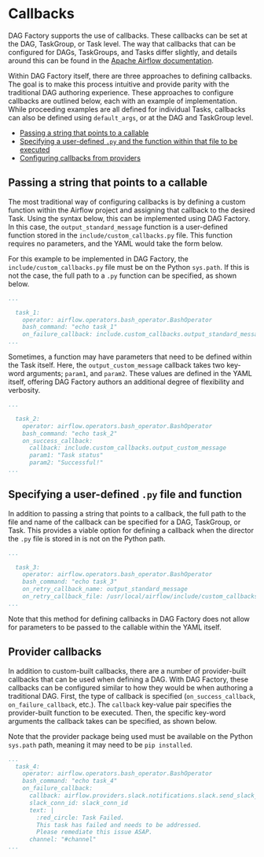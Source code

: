 # Callbacks
DAG Factory supports the use of callbacks. These callbacks can be set at the DAG, TaskGroup, or Task level. The way
that callbacks that can be configured for DAGs, TaskGroups, and Tasks differ slightly, and details around this can be 
found in the [Apache Airflow documentation](https://airflow.apache.org/docs/apache-airflow/stable/administration-and-deployment/logging-monitoring/callbacks.html#).

Within DAG Factory itself, there are three approaches to defining callbacks. The goal is to make this process 
intuitive and provide parity with the traditional DAG authoring experience. These approaches to configure callbacks
are outlined below, each with an example of implementation. While proceeding examples are all defined for individual 
Tasks, callbacks can also be defined using `default_args`, or at the DAG and TaskGroup level.

* [Passing a string that points to a callable](#passing-a-string-that-points-to-a-callable)
* [Specifying a user-defined `.py` and the function within that file to be executed](#specifying-a-user-defined-py-file-and-function)
* [Configuring callbacks from providers](#provider-callbacks)


## Passing a string that points to a callable

The most traditional way of configuring callbacks is by defining a custom function within the Airflow project and 
assigning that callback to the desired Task. Using the syntax below, this can be implemented using DAG Factory. In this 
case, the `output_standard_message` function is a user-defined function stored in the `include/custom_callbacks.py` 
file. This function requires no parameters, and the YAML would take the form below.

For this example to be implemented in DAG Factory, the `include/custom_callbacks.py` file must be on the Python 
`sys.path`. If this is not the case, the full path to a `.py` function can be specified, as shown below.

```yaml
...

  task_1:
    operator: airflow.operators.bash_operator.BashOperator
    bash_command: "echo task_1"
    on_failure_callback: include.custom_callbacks.output_standard_message
...
```

Sometimes, a function may have parameters that need to be defined within the Task itself. Here, the 
`output_custom_message` callback takes two key-word arguments; `param1`, and `param2`. These values are defined in the 
YAML itself, offering DAG Factory authors an additional degree of flexibility and verbosity.

```yaml
...

  task_2:
    operator: airflow.operators.bash_operator.BashOperator
    bash_command: "echo task_2"
    on_success_callback:
      callback: include.custom_callbacks.output_custom_message
      param1: "Task status"
      param2: "Successful!"
...
```


## Specifying a user-defined `.py` file and function

In addition to passing a string that points to a callback, the full path to the file and name of the callback can be 
specified for a DAG, TaskGroup, or Task. This provides a viable option for defining a callback when the director the 
`.py` file is stored in is not on the Python path.

```yaml
...

  task_3:
    operator: airflow.operators.bash_operator.BashOperator
    bash_command: "echo task_3"
    on_retry_callback_name: output_standard_message
    on_retry_callback_file: /usr/local/airflow/include/custom_callbacks.py
...
```

Note that this method for defining callbacks in DAG Factory does not allow for parameters to be passed to the callable
within the YAML itself.


## Provider callbacks

In addition to custom-built callbacks, there are a number of provider-built callbacks that can be used when defining a 
DAG. With DAG Factory, these callbacks can be configured similar to how they would be when authoring a traditional DAG. 
First, the type of callback is specified (`on_success_callback`, `on_failure_callback`, etc.). The `callback` key-value
pair specifies the provider-built function to be executed. Then, the specific key-word arguments the callback takes can
be specified, as shown below.

Note that the provider package being used must be available on the Python `sys.path` path, meaning it may need to be
`pip installed`.

```yaml
...
  task_4:
    operator: airflow.operators.bash_operator.BashOperator
    bash_command: "echo task_4"
    on_failure_callback:
      callback: airflow.providers.slack.notifications.slack.send_slack_notification
      slack_conn_id: slack_conn_id
      text: |
        :red_circle: Task Failed.
        This task has failed and needs to be addressed.
        Please remediate this issue ASAP.
      channel: "#channel"
...
```
